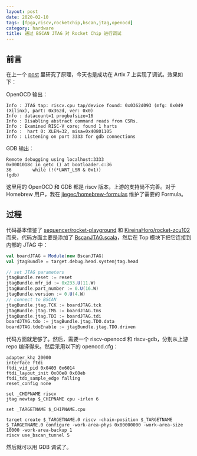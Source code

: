 ```yaml
---
layout: post
date: 2020-02-10
tags: [fpga,riscv,rocketchip,bscan,jtag,openocd]
category: hardware
title: 通过 BSCAN JTAG 对 Rocket Chip 进行调试
---
```


## 前言

在上一个 [post](/hardware/2020/02/09/rocket-chip-bscan-analysis/) 里研究了原理，今天也是成功在 Artix 7 上实现了调试。效果如下：

OpenOCD 输出：

```
Info : JTAG tap: riscv.cpu tap/device found: 0x0362d093 (mfg: 0x049 (Xilinx), part: 0x362d, ver: 0x0)
Info : datacount=1 progbufsize=16
Info : Disabling abstract command reads from CSRs.
Info : Examined RISC-V core; found 1 harts
Info :  hart 0: XLEN=32, misa=0x40801105
Info : Listening on port 3333 for gdb connections
```

GDB 输出：

```
Remote debugging using localhost:3333
0x0001018c in getc () at bootloader.c:36
36        while (!(*UART_LSR & 0x1))
(gdb) 
```

这里用的 OpenOCD 和 GDB 都是 riscv 版本，上游的支持尚不完善。对于 Homebrew 用户，我在 [jiegec/homebrew-formulas](https://github.com/jiegec/homebrew-formulas) 维护了需要的 Formula。

## 过程

代码基本借鉴了 [sequencer/rocket-playground](https://github.com/sequencer/rocket-playground/tree/7fa3c51113be607add2034f3abe0ae973caac04a) 和 [KireinaHoro/rocket-zcu102](https://github.com/KireinaHoro/rocket-zcu102/tree/ab9112c951eeeb64482716394d926777862d9e86) 而来，代码方面主要是添加了 [BscanJTAG.scala](https://github.com/jiegec/rocket2thinpad/blob/ad1e86620c54bc0be29d08394d04f70031718b6d/src/main/scala/BscanJTAG.scala#L1)，然后在 Top 模块下把它连接到内部的 JTAG 中：

```scala
val boardJTAG = Module(new BscanJTAG)
val jtagBundle = target.debug.head.systemjtag.head

// set JTAG parameters
jtagBundle.reset := reset
jtagBundle.mfr_id := 0x233.U(11.W)
jtagBundle.part_number := 0.U(16.W)
jtagBundle.version := 0.U(4.W)
// connect to BSCAN
jtagBundle.jtag.TCK := boardJTAG.tck
jtagBundle.jtag.TMS := boardJTAG.tms
jtagBundle.jtag.TDI := boardJTAG.tdi
boardJTAG.tdo := jtagBundle.jtag.TDO.data
boardJTAG.tdoEnable := jtagBundle.jtag.TDO.driven
```

代码方面就足够了。然后，需要一个 riscv-openocd 和 riscv-gdb，分别从上游 repo 编译得来。然后采用以下的 openocd.cfg：

```
adapter_khz 20000
interface ftdi
ftdi_vid_pid 0x0403 0x6014
ftdi_layout_init 0x00e8 0x60eb
ftdi_tdo_sample_edge falling
reset_config none

set _CHIPNAME riscv
jtag newtap $_CHIPNAME cpu -irlen 6

set _TARGETNAME $_CHIPNAME.cpu

target create $_TARGETNAME.0 riscv -chain-position $_TARGETNAME
$_TARGETNAME.0 configure -work-area-phys 0x80000000 -work-area-size 10000 -work-area-backup 1
riscv use_bscan_tunnel 5
```

然后就可以用 GDB 调试了。
